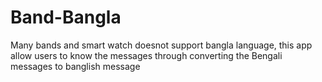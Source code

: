 # Band-Bangla
Many bands and smart watch doesnot support bangla language, this app allow users to know the messages through converting the Bengali messages to banglish message
